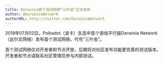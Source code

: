 ```yaml
---
title: Darwinia首个测试网络“三叶虫”正式发布
author: @DarwiniaNetwork
authorURL: http://twitter.com/DarwiniaNetwork
---
```


2019年07月02日，Polkadot（波卡）生态中首个游戏平行链Darwinia Network（达尔文网络）发布首个测试网络，代号“三叶虫”。

首个测试网络仅对开发者和节点开放，后期将对社区发布功能更完善的测试版本。开发者和节点请联系社区管理员参与内部测试。
